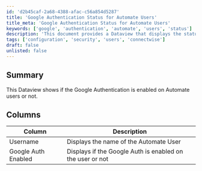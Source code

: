 ```yaml
---
id: 'd2b45caf-2a68-4388-afac-c56a854d5287'
title: 'Google Authentication Status for Automate Users'
title_meta: 'Google Authentication Status for Automate Users'
keywords: ['google', 'authentication', 'automate', 'users', 'status']
description: 'This document provides a Dataview that displays the status of Google Authentication for users in ConnectWise Automate, indicating whether it is enabled or not.'
tags: ['configuration', 'security', 'users', 'connectwise']
draft: false
unlisted: false
---
```

## Summary

This Dataview shows if the Google Authentication is enabled on Automate users or not.

## Columns

| Column                  | Description                                                      |
|------------------------|------------------------------------------------------------------|
| Username               | Displays the name of the Automate User                          |
| Google Auth Enabled     | Displays if the Google Auth is enabled on the user or not       |






